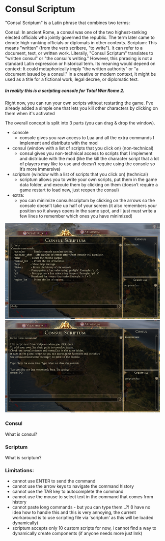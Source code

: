 # Consul Scriptum
"Consul Scriptum" is a Latin phrase that combines two terms:

Consul: In ancient Rome, a consul was one of the two highest-ranking elected officials who jointly governed the republic. The term later came to denote high-ranking officials or diplomats in other contexts.
Scriptum: This means "written" (from the verb scribere, "to write"). It can refer to a document, text, or written work.
Literally, "Consul Scriptum" translates to "written consul" or "the consul's writing." However, this phrasing is not a standard Latin expression or historical term. Its meaning would depend on context:
It could metaphorically imply "the written authority" or "a document issued by a consul."
In a creative or modern context, it might be used as a title for a fictional work, legal decree, or diplomatic text.


##### In reality this is a scripting console for Total War Rome 2.

Right now, you can run your own scripts without restarting the game.
I've already added a simple one that lets you kill other characters by clicking on them when it's activated

The overall concept is split into 3 parts (you can drag & drop the window).

- console
  - console gives you raw access to Lua and all the extra commands I implement and distribute with the mod
- consul (window with a list of scripts that you click on) (non-technical)
  - consul gives you non-technical access to scripts that I implement and distribute with the mod (like the kill the character script that a lot of players may like to use and doesn’t require using the console so it’s more immersive)
- scriptum (window with a list of scripts that you click on) (technical)
  - scriptum allows you to write your own scripts, put them in the game data folder, and execute them by clicking on them (doesn’t require a game restart to load new, just reopen the consul)
- extra:
  - you can minimize consul/scriptum by clicking on the arrows so the console doesn’t take up half of your screen (it also remembers your position so it always opens in the same spot, and I just must write a few lines to remember which ones you have minimized)

![](./extras/scriptumx.png)
![](./extras/scriptumy.png)

### Consul
What is consul?

### Scriptum
What is scriptum?

### Limitations:
 - cannot use ENTER to send the command
 - cannot use the arrow keys to navigate the command history
 - cannot use the TAB key to autocomplete the command
 - cannot use the mouse to select text in the command that comes from history
 - cannot paste long commands - but you can type them...?! (I have no idea how to handle this and this is very annoying, the current workaround is to use scripting file via 'scriptum' as this will be loaded dynamically)
 - scriptum accepts only 10 custom scripts for now, i cannot find a way to dynamically create components (if anyone needs more just lmk)
